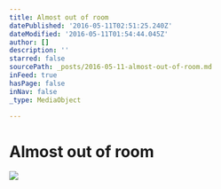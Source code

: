 ```yaml
---
title: Almost out of room
datePublished: '2016-05-11T02:51:25.240Z'
dateModified: '2016-05-11T01:54:44.045Z'
author: []
description: ''
starred: false
sourcePath: _posts/2016-05-11-almost-out-of-room.md
inFeed: true
hasPage: false
inNav: false
_type: MediaObject

---
```

# Almost out of room
![](https://the-grid-user-content.s3-us-west-2.amazonaws.com/e12bb404-272c-4468-a8e8-6b58f41f843c.jpg)